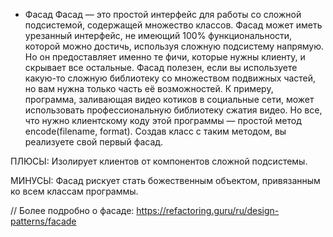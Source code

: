 - Фaсад
Фасад — это простой интерфейс для работы со сложной подсистемой, содержащей множество классов.
Фасад может иметь урезанный интерфейс, не имеющий 100% функциональности,
которой можно достичь, используя сложную подсистему напрямую. Но он предоставляет именно те фичи,
которые нужны клиенту, и скрывает все остальные.
Фасад полезен, если вы используете какую-то сложную библиотеку со множеством подвижных частей,
но вам нужна только часть её возможностей.
К примеру, программа, заливающая видео котиков в социальные сети, может использовать профессиональную библиотеку сжатия видео.
Но все, что нужно клиентскому коду этой программы — простой метод encode(filename, format). Создав класс с таким методом, вы реализуете свой первый фасад.

ПЛЮСЫ:
Изолирует клиентов от компонентов сложной подсистемы.

МИНУСЫ:
Фасад рискует стать божественным объектом, привязанным ко всем классам программы.

// Более подробно о фасаде: https://refactoring.guru/ru/design-patterns/facade